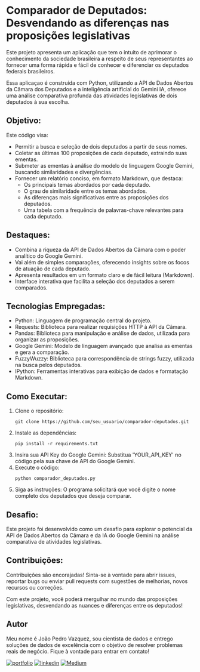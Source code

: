 # Comparador de Deputados: Desvendando as diferenças nas proposições legislativas

Este projeto apresenta um aplicação que tem o intuito de aprimorar o conhecimento da sociedade brasileira a respeito de seus representantes ao fornecer uma forma rápida e fácil de conhecer e diferenciar os deputados federais brasileiros.

Essa aplicaçao é construída com Python, utilizando a API de Dados Abertos da Câmara dos Deputados e a inteligência artificial do Gemini IA, oferece uma análise comparativa profunda das atividades legislativas de dois deputados à sua escolha.

## Objetivo:
Este código visa:
- Permitir a busca e seleção de dois deputados a partir de seus nomes.
- Coletar as últimas 100 proposições de cada deputado, extraindo suas ementas.
- Submeter as ementas à análise do modelo de linguagem Google Gemini, buscando similaridades e divergências.
- Fornecer um relatório conciso, em formato Markdown, que destaca:
  - Os principais temas abordados por cada deputado.
  - O grau de similaridade entre os temas abordados.
  - As diferenças mais significativas entre as proposições dos deputados.
  - Uma tabela com a frequência de palavras-chave relevantes para cada deputado.

## Destaques:
- Combina a riqueza da API de Dados Abertos da Câmara com o poder analítico do Google Gemini.
- Vai além de simples comparações, oferecendo insights sobre os focos de atuação de cada deputado.
- Apresenta resultados em um formato claro e de fácil leitura (Markdown).
- Interface interativa que facilita a seleção dos deputados a serem comparados.

## Tecnologias Empregadas:
- Python: Linguagem de programação central do projeto.
- Requests: Biblioteca para realizar requisições HTTP à API da Câmara.
- Pandas: Biblioteca para manipulação e análise de dados, utilizada para organizar as proposições.
- Google Gemini: Modelo de linguagem avançado que analisa as ementas e gera a comparação.
- FuzzyWuzzy: Biblioteca para correspondência de strings fuzzy, utilizada na busca pelos deputados.
- IPython: Ferramentas interativas para exibição de dados e formatação Markdown.

## Como Executar:
1. Clone o repositório:
   ```
   git clone https://github.com/seu_usuario/comparador-deputados.git
   ```
2. Instale as dependências:
   ```
   pip install -r requirements.txt
   ```
3. Insira sua API Key do Google Gemini:
   Substitua 'YOUR_API_KEY' no código pela sua chave de API do Google Gemini.
4. Execute o código:
   ```
   python comparador_deputados.py
   ```
5. Siga as instruções: O programa solicitará que você digite o nome completo dos deputados que deseja comparar.

## Desafio:
Este projeto foi desenvolvido como um desafio para explorar o potencial da API de Dados Abertos da Câmara e da IA do Google Gemini na análise comparativa de atividades legislativas.

## Contribuições:
Contribuições são encorajadas! Sinta-se à vontade para abrir issues, reportar bugs ou enviar pull requests com sugestões de melhorias, novos recursos ou correções.

Com este projeto, você poderá mergulhar no mundo das proposições legislativas, desvendando as nuances e diferenças entre os deputados!

## Autor
Meu nome é João Pedro Vazquez, sou cientista de dados e entrego soluções de dados de excelência com o objetivo de resolver problemas reais de negócio. Fique à vontade para entrar em contato!

[![portfolio](https://img.shields.io/badge/my_portfolio-000?style=for-the-badge&logo=ko-fi&logoColor=white)](https://jpvazquezz.github.io/)
[![linkedin](https://img.shields.io/badge/linkedin-0A66C2?style=for-the-badge&logo=linkedin&logoColor=white)](https://www.linkedin.com/in/joao-pedro-vazquez/)
[![Medium](https://img.shields.io/badge/Medium-12100E?style=for-the-badge&logo=medium&logoColor=white)](https://medium.com/@jpvazquez)
